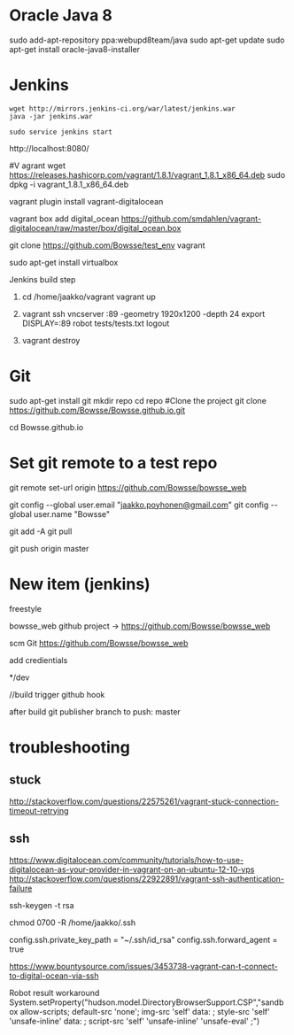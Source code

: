 # Oracle Java 8

sudo add-apt-repository ppa:webupd8team/java
sudo apt-get update
sudo apt-get install oracle-java8-installer


# Jenkins

```shell
wget http://mirrors.jenkins-ci.org/war/latest/jenkins.war
java -jar jenkins.war

sudo service jenkins start
```

http://localhost:8080/

#V agrant
wget https://releases.hashicorp.com/vagrant/1.8.1/vagrant_1.8.1_x86_64.deb
sudo dpkg -i vagrant_1.8.1_x86_64.deb

vagrant plugin install vagrant-digitalocean

vagrant box add digital_ocean https://github.com/smdahlen/vagrant-digitalocean/raw/master/box/digital_ocean.box

git clone https://github.com/Bowsse/test_env   vagrant

sudo apt-get install virtualbox

Jenkins build step
1. cd /home/jaakko/vagrant
   vagrant up

2. vagrant ssh
   vncserver :89 -geometry 1920x1200 -depth 24
   export DISPLAY=:89
   robot tests/tests.txt
   logout

3. vagrant destroy


# Git
sudo apt-get install git
mkdir repo
cd repo
#Clone the project
git clone https://github.com/Bowsse/Bowsse.github.io.git

cd Bowsse.github.io

# Set git remote to a test repo
git remote set-url origin https://github.com/Bowsse/bowsse_web

git config --global user.email "jaakko.poyhonen@gmail.com"
git config --global user.name "Bowsse"

git add -A
git pull

git push origin master

# New item (jenkins)
freestyle

bowsse_web
github project -> https://github.com/Bowsse/bowsse_web

scm Git https://github.com/Bowsse/bowsse_web

add credientials

*/dev

//build trigger github hook

after build
git publisher
branch to push: master



# troubleshooting

## stuck
http://stackoverflow.com/questions/22575261/vagrant-stuck-connection-timeout-retrying

## ssh
https://www.digitalocean.com/community/tutorials/how-to-use-digitalocean-as-your-provider-in-vagrant-on-an-ubuntu-12-10-vps
http://stackoverflow.com/questions/22922891/vagrant-ssh-authentication-failure


ssh-keygen -t rsa

chmod 0700 -R /home/jaakko/.ssh

config.ssh.private_key_path = "~/.ssh/id_rsa"
config.ssh.forward_agent = true

https://www.bountysource.com/issues/3453738-vagrant-can-t-connect-to-digital-ocean-via-ssh

Robot result workaround  
System.setProperty("hudson.model.DirectoryBrowserSupport.CSP","sandbox allow-scripts; default-src 'none'; img-src 'self' data: ; style-src 'self' 'unsafe-inline' data: ; script-src 'self' 'unsafe-inline' 'unsafe-eval' ;")


